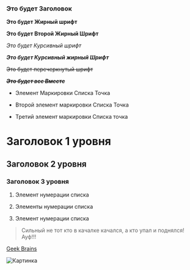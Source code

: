 ### Это будет Заголовок

**Это будет Жирный шрифт**

__Это будет Второй Жирный Шрифт__

_Это будет Курсивный шрифт_

**_Это будет Курсивный жирный Шрифт_**

~~Это будет перечеркнутый шрифт~~

**_~~Это будет все Вместе~~_**

* Элемент Маркировки Списка Точка

- Второй элемент маркировки Списка Точка

+ Третий элемент маркировки Списка точка

# Заголовок 1 уровня

## Заголовок 2 уровня

### Заголовок 3 уровня

1. Элемент нумерации списка

2. Элементы нумерации списка

3. Элемент нумерации списка

> Сильный не тот кто в качалке качался, а кто упал и поднялся! Ауф!!!

[Geek Brains](www.gb.ru)

![Картинка](https://gb.ru/_nuxt/img/47a2c79.png)

